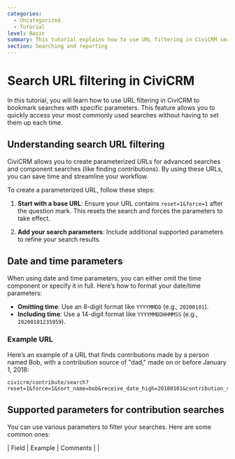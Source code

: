 ```yaml
---
categories:
  - Uncategorized
  - Tutorial
level: Basic
summary: This tutorial explains how to use URL filtering in CiviCRM searches to efficiently bookmark and access specific search results.
section: Searching and reporting
---
```


# Search URL filtering in CiviCRM

In this tutorial, you will learn how to use URL filtering in CiviCRM to bookmark searches with specific parameters. This feature allows you to quickly access your most commonly used searches without having to set them up each time.

## Understanding search URL filtering

CiviCRM allows you to create parameterized URLs for advanced searches and component searches (like finding contributions). By using these URLs, you can save time and streamline your workflow.

To create a parameterized URL, follow these steps:

1. **Start with a base URL**: Ensure your URL contains `reset=1&force=1` after the question mark. This resets the search and forces the parameters to take effect.
  
2. **Add your search parameters**: Include additional supported parameters to refine your search results.

## Date and time parameters

When using date and time parameters, you can either omit the time component or specify it in full. Here’s how to format your date/time parameters:

- **Omitting time**: Use an 8-digit format like `YYYYMMDD` (e.g., `20200101`).
- **Including time**: Use a 14-digit format like `YYYYMMDDHHMMSS` (e.g., `20200101235959`).

### Example URL

Here’s an example of a URL that finds contributions made by a person named Bob, with a contribution source of "dad," made on or before January 1, 2018:

```
civicrm/contribute/search?reset=1&force=1&sort_name=bob&receive_date_high=20180101&contribution_source=dad
```

## Supported parameters for contribution searches

You can use various parameters to filter your searches. Here are some common ones:

| Field                       | Example                      | Comments                                      |
|
